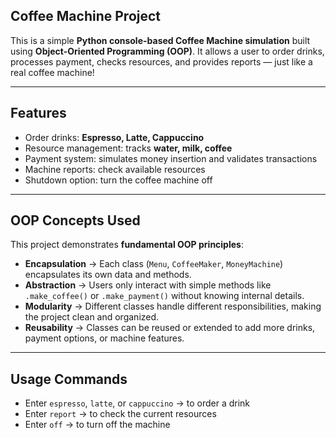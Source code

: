 ## Coffee Machine Project

This is a simple **Python console-based Coffee Machine simulation** built using **Object-Oriented Programming (OOP)**.
It allows a user to order drinks, processes payment, checks resources, and provides reports — just like a real coffee machine!

---

## Features

* Order drinks: **Espresso, Latte, Cappuccino**
* Resource management: tracks **water, milk, coffee**
* Payment system: simulates money insertion and validates transactions
* Machine reports: check available resources
* Shutdown option: turn the coffee machine off

---

## OOP Concepts Used

This project demonstrates **fundamental OOP principles**:

* **Encapsulation** → Each class (`Menu`, `CoffeeMaker`, `MoneyMachine`) encapsulates its own data and methods.
* **Abstraction** → Users only interact with simple methods like `.make_coffee()` or `.make_payment()` without knowing internal details.
* **Modularity** → Different classes handle different responsibilities, making the project clean and organized.
* **Reusability** → Classes can be reused or extended to add more drinks, payment options, or machine features.

---

## Usage Commands

* Enter `espresso`, `latte`, or `cappuccino` → to order a drink
* Enter `report` → to check the current resources
* Enter `off` → to turn off the machine